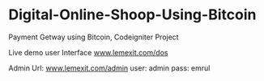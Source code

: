 # Digital-Online-Shoop-Using-Bitcoin
Payment Getway using Bitcoin, Codeigniter Project

Live demo user Interface www.lemexit.com/dos

Admin Url: www.lemexit.com/admin
user: admin
pass: emrul
